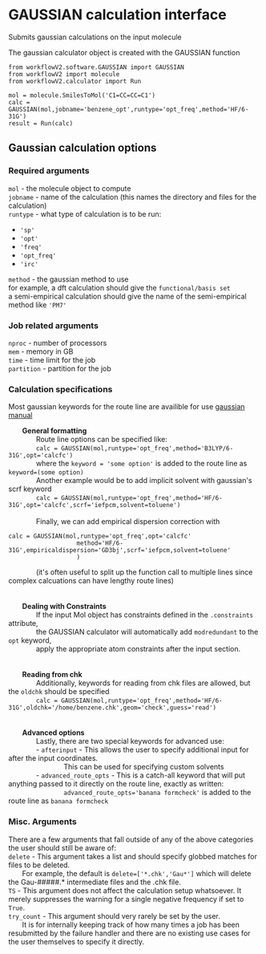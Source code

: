 # GAUSSIAN calculation interface
Submits gaussian calculations on the input molecule

The gaussian calculator object is created with the GAUSSIAN function

```
from workflowV2.software.GAUSSIAN import GAUSSIAN
from workflowV2 import molecule
from workflowV2.calculator import Run

mol = molecule.SmilesToMol('C1=CC=CC=C1')
calc = GAUSSIAN(mol,jobname='benzene_opt',runtype='opt_freq',method='HF/6-31G') 
result = Run(calc)
```

## Gaussian calculation options

### Required arguments
`mol` - the molecule object to compute\
`jobname` - name of the calculation (this names the directory and files for the calculation)\
`runtype` - what type of calculation is to be run:
  - `'sp'`
  - `'opt'`
  - `'freq'`
  - `'opt_freq'`
  - `'irc'`

`method` - the gaussian method to use\
  for example, a dft calculation should give the `functional/basis set`\
  a semi-empirical calculation should give the name of the semi-empirical method like `'PM7'`

### Job related arguments
`nproc` - number of processors\
`mem` - memory in GB\
`time` - time limit for the job\
`partition` - partition for the job

### Calculation specifications
Most gaussian keywords for the route line are availible for use [gaussian manual](http://gaussian.com/man/)

&nbsp;&nbsp;&nbsp;&nbsp;&nbsp;&nbsp; **General formatting** \
&nbsp;&nbsp;&nbsp;&nbsp;&nbsp;&nbsp; &nbsp;&nbsp;&nbsp;&nbsp;&nbsp;&nbsp; Route line options can be specified like:\
&nbsp;&nbsp;&nbsp;&nbsp;&nbsp;&nbsp; &nbsp;&nbsp;&nbsp;&nbsp;&nbsp;&nbsp; `calc = GAUSSIAN(mol,runtype='opt_freq',method='B3LYP/6-31G',opt='calcfc')`\
&nbsp;&nbsp;&nbsp;&nbsp;&nbsp;&nbsp; &nbsp;&nbsp;&nbsp;&nbsp;&nbsp;&nbsp; where the `keyword = 'some option'` is added to the route line as `keyword=(some option)`
&nbsp; \
&nbsp;&nbsp;&nbsp;&nbsp;&nbsp;&nbsp; &nbsp;&nbsp;&nbsp;&nbsp;&nbsp;&nbsp; Another example would be to add implicit solvent with gaussian's scrf keyword\
&nbsp;&nbsp;&nbsp;&nbsp;&nbsp;&nbsp; &nbsp;&nbsp;&nbsp;&nbsp;&nbsp;&nbsp; `calc = GAUSSIAN(mol,runtype='opt_freq',method='HF/6-31G',opt='calcfc',scrf='iefpcm,solvent=toluene')`\
&nbsp; \
&nbsp;&nbsp;&nbsp;&nbsp;&nbsp;&nbsp; &nbsp;&nbsp;&nbsp;&nbsp;&nbsp;&nbsp; Finally, we can add empirical dispersion correction with
```
calc = GAUSSIAN(mol,runtype='opt_freq',opt='calcfc'
                   method='HF/6-31G',empiricaldispersion='GD3bj',scrf='iefpcm,solvent=toluene'
                   )
```
&nbsp;&nbsp;&nbsp;&nbsp;&nbsp;&nbsp; &nbsp;&nbsp;&nbsp;&nbsp;&nbsp;&nbsp; (it's often useful to split up the function call to multiple lines since complex calcuations can have lengthy route lines)\
&nbsp; \
&nbsp; \
&nbsp;&nbsp;&nbsp;&nbsp;&nbsp;&nbsp; **Dealing with Constraints** \
&nbsp;&nbsp;&nbsp;&nbsp;&nbsp;&nbsp; &nbsp;&nbsp;&nbsp;&nbsp;&nbsp;&nbsp; If the input Mol object has constraints defined in the `.constraints` attribute, \
&nbsp;&nbsp;&nbsp;&nbsp;&nbsp;&nbsp; &nbsp;&nbsp;&nbsp;&nbsp;&nbsp;&nbsp; the GAUSSIAN calculator will automatically add `modredundant` to the `opt` keyword,  \
&nbsp;&nbsp;&nbsp;&nbsp;&nbsp;&nbsp; &nbsp;&nbsp;&nbsp;&nbsp;&nbsp;&nbsp; apply the appropriate atom constraints after the input section. \
&nbsp; \
&nbsp; \
&nbsp;&nbsp;&nbsp;&nbsp;&nbsp;&nbsp; **Reading from chk** \
&nbsp;&nbsp;&nbsp;&nbsp;&nbsp;&nbsp; &nbsp;&nbsp;&nbsp;&nbsp;&nbsp;&nbsp; Additionally, keywords for reading from chk files are allowed, but the `oldchk` should be specified \
&nbsp;&nbsp;&nbsp;&nbsp;&nbsp;&nbsp; &nbsp;&nbsp;&nbsp;&nbsp;&nbsp;&nbsp; `calc = GAUSSIAN(mol,runtype='opt_freq',method='HF/6-31G',oldchk='/home/benzene.chk',geom='check',guess='read')` \
&nbsp; \
&nbsp; \
&nbsp;&nbsp;&nbsp;&nbsp;&nbsp;&nbsp; **Advanced options** \
&nbsp;&nbsp;&nbsp;&nbsp;&nbsp;&nbsp; &nbsp;&nbsp;&nbsp;&nbsp;&nbsp;&nbsp; Lastly, there are two special keywords for advanced use: \
&nbsp;&nbsp;&nbsp;&nbsp;&nbsp;&nbsp; &nbsp;&nbsp;&nbsp;&nbsp;&nbsp;&nbsp; - `afterinput` - This allows the user to specify additional input for after the input coordinates. \
&nbsp;&nbsp;&nbsp;&nbsp;&nbsp;&nbsp; &nbsp;&nbsp;&nbsp;&nbsp;&nbsp;&nbsp; &nbsp;&nbsp;&nbsp;&nbsp;&nbsp;&nbsp; &nbsp;&nbsp;&nbsp;&nbsp;&nbsp;&nbsp; This can be used for specifying custom solvents \
&nbsp;&nbsp;&nbsp;&nbsp;&nbsp;&nbsp; &nbsp;&nbsp;&nbsp;&nbsp;&nbsp;&nbsp; - `advanced_route_opts` - This is a catch-all keyword that will put anything passed to it directly on the route line, exactly as written: \
&nbsp;&nbsp;&nbsp;&nbsp;&nbsp;&nbsp; &nbsp;&nbsp;&nbsp;&nbsp;&nbsp;&nbsp; &nbsp;&nbsp;&nbsp;&nbsp;&nbsp;&nbsp; &nbsp;&nbsp;&nbsp;&nbsp;&nbsp;&nbsp; `advanced_route_opts='banana formcheck'` is added to the route line as `banana formcheck` 

### Misc. Arguments
There are a few arguments that fall outside of any of the above categories the user should still be aware of:\
`delete` - This argument takes a list and should specify globbed matches for files to be deleted. \
&nbsp;&nbsp;&nbsp;&nbsp;&nbsp;&nbsp; For example, the default is `delete=['*.chk','Gau*']` which will delete the Gau-#####.* intermediate files and the .chk file. \
`TS` - This argument does not affect the calculation setup whatsoever. It merely suppresses the warning for a single negative frequency if set to `True`.\
`try_count` - This argument should very rarely be set by the user. \
&nbsp;&nbsp;&nbsp;&nbsp;&nbsp;&nbsp; It is for internally keeping track of how many times a job has been resubmitted by the failure handler and there are no existing use cases for the user themselves to specify it directly. 
